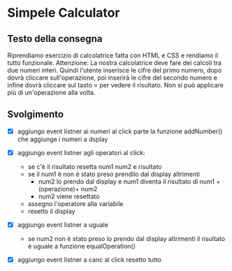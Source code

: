 # Simpele Calculator

## Testo della consegna
Riprendiamo esercizio di calcolatrice fatta con HTML e CSS e rendiamo il tutto funzionale.
Attenzione: La nostra calcolatrice deve fare dei calcoli tra due numeri interi. Quindi l'utente inserisce le cifre del primo numero, dopo dovrà cliccare sull'operazione, poi inserirà le cifre del secondo numero e infine dovrà cliccare sul tasto = per vedere il risultato. Non si può applicare più di un'operazione alla volta.

## Svolgimento
- [x] aggiungo event listner ai numeri al click parte la funzione addNumber() che aggiunge i numeri a dsplay
- [x] aggiungo event listner agli operatori al click:
    - se c'è il risultato resetta num1 num2 e risultato
    - se il num1 è non è stato preso  prendilo dal display
        altrimenti
        - num2 lo prendo dal display e num1 diventa il risultato di num1 +(operazione)+ num2
        - num2 viene resettato
    - assegno l'operatore alla variabile
    - resetto il display
- [x] aggiungo event listner a uguale 
    - se num2 non è stato preso lo prendo dal display
    altrimenti
    il risultato è uguale a funzione equalOperation()
- [x] aggiungo event listner a canc al click resetto tutto

